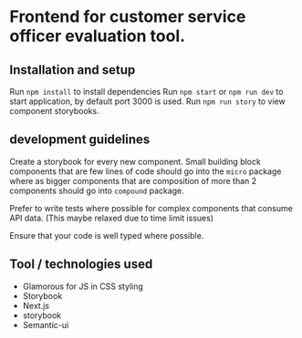 # Frontend for customer service officer evaluation tool.

## Installation and setup

Run `npm install` to install dependencies
Run `npm start` or `npm run dev` to start application, by default port 3000 is used.
Run `npm run story` to view component storybooks.

## development guidelines

Create a storybook for every new component. Small building block components that are few lines of code
should go into the `micro` package where as bigger components that are composition of more than 2 components
should go into `compound` package.

Prefer to write tests where possible for complex components that consume API data. (This maybe relaxed due to time limit issues)

Ensure that your code is well typed where possible.

## Tool / technologies used

- Glamorous for JS in CSS styling
- Storybook
- Next.js
- storybook
- Semantic-ui
